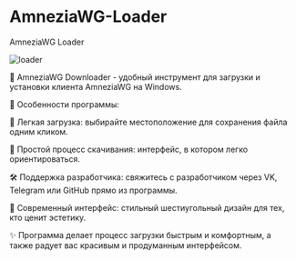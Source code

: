 # AmneziaWG-Loader

AmneziaWG Loader


![loader](https://github.com/user-attachments/assets/31ef9270-05f8-4dc4-86db-174dec06bb40)

🌟 AmneziaWG Downloader - удобный инструмент для загрузки и установки клиента AmneziaWG на Windows.

🚀 Особенности программы:

💾 Легкая загрузка: выбирайте местоположение для сохранения файла одним кликом.

🔽 Простой процесс скачивания: интерфейс, в котором легко ориентироваться.

🛠️ Поддержка разработчика: свяжитесь с разработчиком через VK, Telegram или GitHub прямо из программы.

📐 Современный интерфейс: стильный шестиугольный дизайн для тех, кто ценит эстетику.

✨ Программа делает процесс загрузки быстрым и комфортным, а также радует вас красивым и продуманным интерфейсом.
